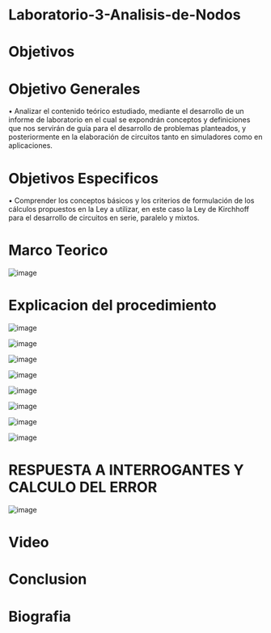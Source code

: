 # Laboratorio-3-Analisis-de-Nodos

# Objetivos 

# Objetivo Generales

• Analizar el contenido teórico estudiado, mediante el desarrollo de un informe de laboratorio en el cual se expondrán conceptos y definiciones que nos servirán de guía para el desarrollo de problemas planteados, y posteriormente en la elaboración de circuitos tanto en simuladores como en aplicaciones.

# Objetivos Especificos

• Comprender los conceptos básicos y los criterios de formulación de los cálculos propuestos en la Ley a utilizar, en este caso la Ley de Kirchhoff para el desarrollo de circuitos en serie, paralelo y mixtos.

# Marco Teorico
![image](https://user-images.githubusercontent.com/84587118/122864800-e882d280-d2ea-11eb-851d-83839fa50399.png)


#  Explicacion del procedimiento

![image](https://user-images.githubusercontent.com/84412132/122849788-caf53f00-d2d1-11eb-9f5e-0b19585a6f7c.png)

![image](https://user-images.githubusercontent.com/84412132/122850038-30e1c680-d2d2-11eb-9f3e-0af337a948fa.png)

![image](https://user-images.githubusercontent.com/84412132/122850069-3c34f200-d2d2-11eb-8352-e69e73b527ea.png)

![image](https://user-images.githubusercontent.com/84412132/122850099-4820b400-d2d2-11eb-8ff3-0e468924d53a.png)

![image](https://user-images.githubusercontent.com/84412132/122850119-5373df80-d2d2-11eb-9fe0-671ec7d80a90.png)

![image](https://user-images.githubusercontent.com/84412132/122850148-6090ce80-d2d2-11eb-8b09-26befe02be6d.png)

![image](https://user-images.githubusercontent.com/84412132/122853527-fd099f80-d2d7-11eb-9b2d-0a1812eef31f.png)

![image](https://user-images.githubusercontent.com/84585835/122872324-ed994f00-d2f5-11eb-9fee-3d99b077456d.png)


# RESPUESTA A INTERROGANTES Y CALCULO DEL ERROR

![image](https://user-images.githubusercontent.com/84585835/122873729-bf1c7380-d2f7-11eb-95ae-39bc58874050.png)

# Video

# Conclusion

# Biografia

